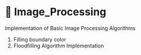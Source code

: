 # :memo: Image_Processing

Implementation of Basic Image Processing Algorithms

1. Filling boundary color
2. Floodfilling Algorithm Implementation